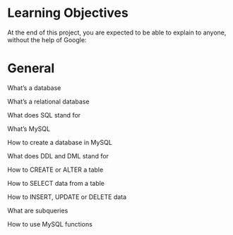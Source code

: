 # Learning Objectives
At the end of this project, you are expected to be able to explain to anyone, without the help of Google:

# General
What’s a database

What’s a relational database

What does SQL stand for

What’s MySQL

How to create a database in MySQL

What does DDL and DML stand for

How to CREATE or ALTER a table

How to SELECT data from a table

How to INSERT, UPDATE or DELETE data

What are subqueries

How to use MySQL functions
